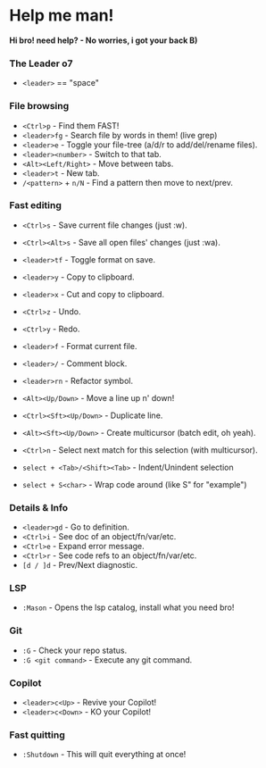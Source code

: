 
# Help me man!

**Hi bro! need help? - No worries, i got your back B)**


### The Leader o7

* `<leader>` == "space"

### File browsing

* `<Ctrl>p` - Find them FAST!
* `<leader>fg` - Search file by words in them! (live grep)
* `<leader>e` - Toggle your file-tree (a/d/r to add/del/rename files).
* `<leader><number>` - Switch to that tab.
* `<Alt><Left/Right>` - Move between tabs.
* `<leader>t` - New tab.
* `/<pattern>` + `n/N` - Find a pattern then move to next/prev.

### Fast editing

* `<Ctrl>s` - Save current file changes (just :w).
* `<Ctrl><Alt>s` - Save all open files' changes (just :wa).
* `<leader>tf` - Toggle format on save.

* `<leader>y` - Copy to clipboard.
* `<leader>x` - Cut and copy to clipboard.

* `<Ctrl>z` - Undo.
* `<Ctrl>y` - Redo.

* `<leader>f` - Format current file.
* `<leader>/` - Comment block.
* `<leader>rn` - Refactor symbol.

* `<Alt><Up/Down>` - Move a line up n' down!
* `<Ctrl><Sft><Up/Down>` - Duplicate line.
* `<Alt><Sft><Up/Down>` - Create multicursor (batch edit, oh yeah).
* `<Ctrl>n` - Select next match for this selection (with multicursor).
* `select + <Tab>/<Shift><Tab>` - Indent/Unindent selection
* `select + S<char>` - Wrap code around <char> (like S" for "example")

### Details & Info

* `<leader>gd` - Go to definition.
* `<Ctrl>i` - See doc of an object/fn/var/etc.
* `<Ctrl>e` - Expand error message.
* `<Ctrl>r` - See code refs to an object/fn/var/etc.
* `[d / ]d` - Prev/Next diagnostic.

### LSP

* `:Mason` - Opens the lsp catalog, install what you need bro!

### Git

* `:G` - Check your repo status.
* `:G <git command>` - Execute any git command.

### Copilot

* `<leader>c<Up>` - Revive your Copilot!
* `<leader>c<Down>` - KO your Copilot!

### Fast quitting

* `:Shutdown` - This will quit everything at once!

